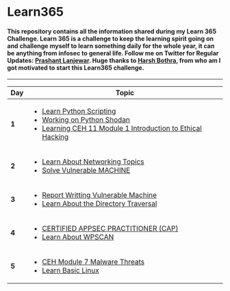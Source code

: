 # Learn365

#### This repository contains all the information shared during my Learn 365 Challenge. Learn 365 is a challenge to keep the learning spirit going on and challenge myself to learn something daily for the whole year, it can be anything from infosec to general life. Follow me on Twitter for Regular Updates: [Prashant Lanjewar](https://twitter.com/infosecbackpack). Huge thanks to [Harsh Bothra](https://twitter.com/harshbothra_), from who am I got motivated to start this Learn365 challenge.

-------
Day  | Topic
--- | ---
**1** | [<ul><li>Learn Python Scripting </li><li> Working on Python Shodan </li><li> Learning CEH 11 Module 1 Introduction to Ethical Hacking </li></ul>](/days/day1.md)
**2** | [<ul><li>Learn About Networking Topics</li><li> Solve Vulnerable MACHINE  </li> </ul>](/days/day2.md)
**3** | [<ul><li>Report Writting Vulnerable Machine </li><li> Learn About the Directory Traversal   </li> </ul>](/days/day3.md)
**4** | [<ul><li> CERTIFIED APPSEC PRACTITIONER (CAP)  </li><li> Learn About WPSCAN   </li> </ul>](/days/day4.md)
**5** | [<ul><li> CEH Module 7 Malware Threats </li><li> Learn Basic Linux  </li> </ul>](/days/day5.md)


